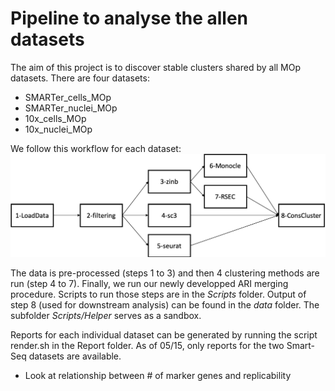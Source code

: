 # Pipeline to analyse the allen datasets

The aim of this project is to discover stable clusters shared by all MOp datasets. There are four datasets:

+ SMARTer_cells_MOp
+ SMARTer_nuclei_MOp
+ 10x_cells_MOp
+ 10x_nuclei_MOp

We follow this workflow for each dataset:
![](Figures/SMART-Seq_workflow.png)

The data is pre-processed (steps 1 to 3) and then 4 clustering methods are run (step 4 to 7). Finally, we run our newly developped ARI merging procedure. Scripts to run those steps are in the *Scripts* folder. Output of step 8 (used for downstream analysis) can be found in the *data* folder. The subfolder *Scripts/Helper* serves as a sandbox.

Reports for each individual dataset can be generated by running the script render.sh in the Report folder. As of 05/15, only reports for the two Smart-Seq datasets are available.


- Look at relationship between # of marker genes and replicability
